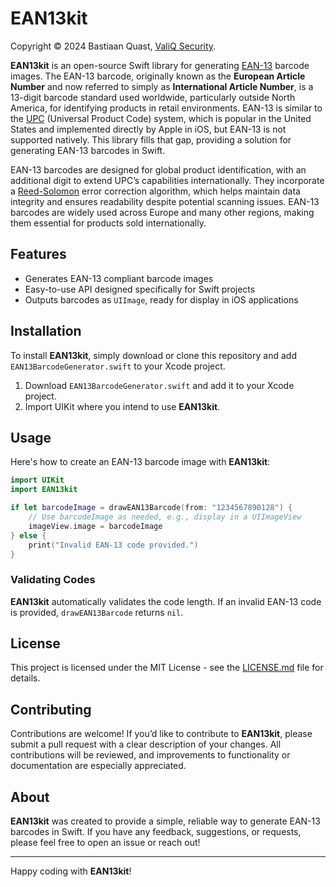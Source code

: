 # EAN13kit
Copyright © 2024 Bastiaan Quast, [ValiQ Security](https://www.valiq.com/).

**EAN13kit** is an open-source Swift library for generating [EAN-13](https://en.wikipedia.org/wiki/International_Article_Number) barcode images. 
The EAN-13 barcode, originally known as the **European Article Number** and now referred to simply as **International Article Number**,
is a 13-digit barcode standard used worldwide, particularly outside North America, for identifying products in retail environments. 
EAN-13 is similar to the [UPC](https://en.wikipedia.org/wiki/Universal_Product_Code) (Universal Product Code) system, 
which is popular in the United States and implemented directly by Apple in iOS, but EAN-13 is not supported natively. 
This library fills that gap, providing a solution for generating EAN-13 barcodes in Swift.

EAN-13 barcodes are designed for global product identification, with an additional digit to extend UPC’s capabilities internationally. 
They incorporate a [Reed-Solomon](https://en.wikipedia.org/wiki/Reed%E2%80%93Solomon_error_correction) error correction algorithm, 
which helps maintain data integrity and ensures readability despite potential scanning issues. 
EAN-13 barcodes are widely used across Europe and many other regions, making them essential for products sold internationally.

## Features

- Generates EAN-13 compliant barcode images
- Easy-to-use API designed specifically for Swift projects
- Outputs barcodes as `UIImage`, ready for display in iOS applications

## Installation

To install **EAN13kit**, simply download or clone this repository and add `EAN13BarcodeGenerator.swift` to your Xcode project. 

1. Download `EAN13BarcodeGenerator.swift` and add it to your Xcode project.
2. Import UIKit where you intend to use **EAN13kit**.

## Usage

Here's how to create an EAN-13 barcode image with **EAN13kit**:

```swift
import UIKit
import EAN13kit

if let barcodeImage = drawEAN13Barcode(from: "1234567890128") {
    // Use barcodeImage as needed, e.g., display in a UIImageView
    imageView.image = barcodeImage
} else {
    print("Invalid EAN-13 code provided.")
}
```
### Validating Codes

**EAN13kit** automatically validates the code length. If an invalid EAN-13 code is provided, `drawEAN13Barcode` returns `nil`.

## License

This project is licensed under the MIT License - see the [LICENSE.md](LICENSE.md) file for details.

## Contributing

Contributions are welcome! If you’d like to contribute to **EAN13kit**, please submit a pull request with a clear description of your changes. All contributions will be reviewed, and improvements to functionality or documentation are especially appreciated.

## About

**EAN13kit** was created to provide a simple, reliable way to generate EAN-13 barcodes in Swift. If you have any feedback, suggestions, or requests, please feel free to open an issue or reach out!

---

Happy coding with **EAN13kit**!
